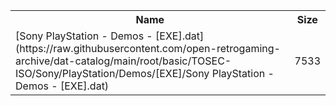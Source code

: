 <table>
<tr><th>Name</th><th>Size</th></tr>
<tr><td>[Sony PlayStation - Demos - [EXE].dat](https://raw.githubusercontent.com/open-retrogaming-archive/dat-catalog/main/root/basic/TOSEC-ISO/Sony/PlayStation/Demos/[EXE]/Sony PlayStation - Demos - [EXE].dat)</td><td>7533</td></tr>
</table>
